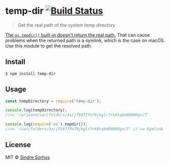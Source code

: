 # temp-dir [![Build Status](https://travis-ci.org/sindresorhus/temp-dir.svg?branch=master)](https://travis-ci.org/sindresorhus/temp-dir)

> Get the real path of the system temp directory

[The
`os.tmpdir()` built-in doesn't return the real path.](https://github.com/nodejs/node/issues/11422)
That can cause problems when the returned path is a symlink, which is the case on macOS. Use this
module to get the resolved path.

## Install

```
$ npm install temp-dir
```

## Usage

```js
const tempDirectory = require('temp-dir');

console.log(tempDirectory);
//=> '/private/var/folders/3x/jf5977fn79jbglr7rk0tq4d00000gn/T'

console.log(require('os').tmpdir());
//=> '/var/folders/3x/jf5977fn79jbglr7rk0tq4d00000gn/T' // <= Symlink
```

## License

MIT © [Sindre Sorhus](https://sindresorhus.com)
